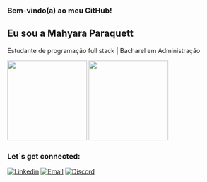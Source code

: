 ### Bem-vindo(a) ao meu GitHub!
## Eu sou a Mahyara Paraquett

Estudante de programação full stack | Bacharel em Administração

<div>
  <img height="180em" src="https://github-readme-stats.vercel.app/api?username=MahyParaquett&show_icons=true&theme=radical"/>
  <img height="180em" src="https://github-readme-stats.vercel.app/api/top-langs/?username=MahyParaquett&layout=compact&theme=radical"/>
</div>

### Let´s get connected:
 [![Linkedin](https://img.shields.io/badge/LinkedIn-0077B5?style=for-the-badge&logo=linkedin&logoColor=white)](https://www.linkedin.com/in/mahyara-paraquett/)
[![Email](https://img.shields.io/badge/Gmail-D14836?style=for-the-badge&logo=gmail&logoColor=white)](https://criarmeulink.com.br/u/1691693259)
[![Discord](https://img.shields.io/badge/Discord-7289DA?style=for-the-badge&logo=discord&logoColor=white)](https://discord.com/channels/@Mahyara#9996)
